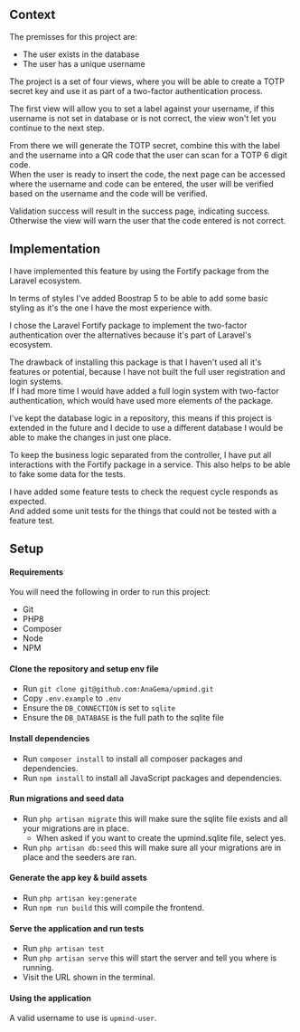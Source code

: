 ## Context

The premisses for this project are:
- The user exists in the database
- The user has a unique username

The project is a set of four views, where you will be able to create a TOTP secret key and use it as part of a two-factor authentication process.

The first view will allow you to set a label against your username, if this username is not set in database or is not correct, the view won't let you continue to the next step.

From there we will generate the TOTP secret, combine this with the label and the username into a QR code that the user can scan for a TOTP 6 digit code.  
When the user is ready to insert the code, the next page can be accessed where the username and code can be entered, the user will be verified based on the username and the code will be verified.

Validation success will result in the success page, indicating success. Otherwise the view will warn the user that the code entered is not correct.


## Implementation  

I have implemented this feature by using the Fortify package from the Laravel ecosystem.

In terms of styles I've added Boostrap 5 to be able to add some basic styling as it's the one I have the most experience with.

I chose the Laravel Fortify package to implement the two-factor authentication over the alternatives because it's part of Laravel's ecosystem.  

The drawback of installing this package is that I haven't used all it's features or potential, because I have not built the full user registration and login systems.  
If I had more time I would have added a full login system with two-factor authentication, which would have used more elements of the package.

I've kept the database logic in a repository, this means if this project is extended in the future and I decide to use a different database I would be able to make the changes in just one place.  

To keep the business logic separated from the controller, I have put all interactions with the Fortify package in a service. This also helps to be able to fake some data for the tests.

I have added some feature tests to check the request cycle responds as expected.  
And added some unit tests for the things that could not be tested with a feature test.

## Setup  

#### Requirements
You will need the following in order to run this project:
- Git
- PHP8
- Composer
- Node
- NPM

#### Clone the repository and setup env file
- Run `git clone git@github.com:AnaGema/upmind.git`
- Copy `.env.example` to `.env`
- Ensure the `DB_CONNECTION` is set to `sqlite`
- Ensure the `DB_DATABASE` is the full path to the sqlite file

#### Install dependencies
- Run `composer install` to install all composer packages and dependencies.
- Run `npm install` to install all JavaScript packages and dependencies.

#### Run  migrations and seed data
- Run `php artisan migrate` this will make sure the sqlite file exists and all your migrations are in place.
  - When asked if you want to create the upmind.sqlite file, select yes.
- Run `php artisan db:seed` this will make sure all your migrations are in place and the seeders are ran.

#### Generate the app key & build assets
- Run `php artisan key:generate`
- Run `npm run build` this will compile the frontend.

#### Serve the application and run tests
- Run `php artisan test`
- Run `php artisan serve` this will start the server and tell you where is running.
- Visit the URL shown in the terminal.

#### Using the application
A valid username to use is `upmind-user`.

